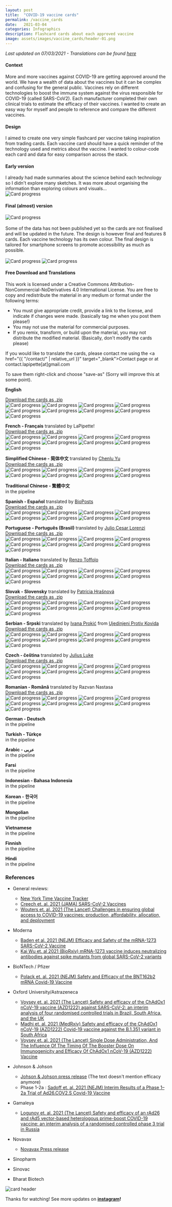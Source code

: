```yaml
---
layout: post
title:  "COVID-19 vaccine cards"
permalink: /vaccine_cards
date:   2021-03-04
categories: Infographics
description: Flashcard cards about each approved vaccine
image: assets/images/vaccine_cards/header-01.png
---
```



_Last updated on 07/03/2021 - Translations can be found [here](#free-download-and-translations)_

#### Context
More and more vaccines against COVID-19 are getting approved around the world. We have a wealth of data about the vaccines but it can be complex and confusing for the general public. Vaccines rely on different technologies to boost the immune system against the virus responsible for COVID-19 (called SARS-CoV2). Each manufacturer completed their own clinical trials to estimate the efficacy of their vaccines. I wanted to create an easy way for myself and people to reference and compare the different vaccines.


#### Design
I aimed to create one very simple flashcard per vaccine taking inspiration from trading cards. Each vaccine card should have a quick reminder of the technology used and metrics about the vaccine. I wanted to colour-code each card and data for easy comparison across the stack.


#### Early version
I already had made summaries about the science behind each technology so I didn't explore many sketches. It was more about organising the information than exploring colours and visuals...
<br/>
![Card progress](assets/images/vaccine_cards/progress-01.png)

#### Final (almost) version
![Card progress](assets/images/vaccine_cards/body1-01.png)    
<br/>
Some of the data has not been published yet so the cards are not finalised and will be updated in the future. The design is however final and features 8 cards. Each vaccine technology has its own colour. The final design is tailored for smartphone screens to promote accessibility as much as possible.
<br/>     
![Card progress](assets/images/vaccine_cards/body2-01.png)
![Card progress](assets/images/vaccine_cards/body3-01.png)


#### Free Download and Translations

This work is licensed under a Creative Commons Attribution-NonCommercial-NoDerivatives 4.0 International License. You are free to copy and redistribute the material in any medium or format under the following terms:
- You must give appropriate credit, provide a link to the license, and indicate if changes were made. (basically tag me when you post them please!)
- You may not use the material for commercial purposes.
- If you remix, transform, or build upon the material, you may not distribute the modified material. (Basically, don't modify the cards please)

If you would like to translate the cards, please contact me using the <a href="{{ "/contact/" | relative_url }}" target="_blank">Contact page</a> or at contact.lapipette[at]gmail.com

To save them right-click and choose "save-as" (Sorry will improve this at some point).

**English**<br/>
<!--![Card progress](assets/images/vaccine_cards/en/210308_vaccines_cards-10.png#thumbnail)-->
[Download the cards as .zip](assets/images/vaccine_cards/en/LaPipette_vaccines_cards.zip)<br/>
![Card progress](assets/images/vaccine_cards/en/210308_vaccines_cards-01.png#thumbnail)
![Card progress](assets/images/vaccine_cards/en/210308_vaccines_cards-02.png#thumbnail)
![Card progress](assets/images/vaccine_cards/en/210308_vaccines_cards-03.png#thumbnail)
![Card progress](assets/images/vaccine_cards/en/210308_vaccines_cards-04.png#thumbnail)
![Card progress](assets/images/vaccine_cards/en/210308_vaccines_cards-05.png#thumbnail)
![Card progress](assets/images/vaccine_cards/en/210308_vaccines_cards-06.png#thumbnail)
![Card progress](assets/images/vaccine_cards/en/210308_vaccines_cards-07.png#thumbnail)
![Card progress](assets/images/vaccine_cards/en/210308_vaccines_cards-08.png#thumbnail)
![Card progress](assets/images/vaccine_cards/en/210308_vaccines_cards-09.png#thumbnail)

**French - Français** translated by LaPipette!<br/>
[Download the cards as .zip](assets/images/vaccine_cards/francais/LaPipette_vaccines_cards_FR.zip)<br/>
![Card progress](assets/images/vaccine_cards/francais/210308_vaccines_cards_FR-01.png#thumbnail)
![Card progress](assets/images/vaccine_cards/francais/210308_vaccines_cards_FR-02.png#thumbnail)
![Card progress](assets/images/vaccine_cards/francais/210308_vaccines_cards_FR-03.png#thumbnail)
![Card progress](assets/images/vaccine_cards/francais/210308_vaccines_cards_FR-04.png#thumbnail)
![Card progress](assets/images/vaccine_cards/francais/210308_vaccines_cards_FR-05.png#thumbnail)
![Card progress](assets/images/vaccine_cards/francais/210308_vaccines_cards_FR-06.png#thumbnail)
![Card progress](assets/images/vaccine_cards/francais/210308_vaccines_cards_FR-07.png#thumbnail)
![Card progress](assets/images/vaccine_cards/francais/210308_vaccines_cards_FR-08.png#thumbnail)
![Card progress](assets/images/vaccine_cards/francais/210308_vaccines_cards_FR-09.png#thumbnail)

**Simplified Chinese - 简体中文** translated by [Chenlu Yu](https://www.linkedin.com/in/chenlu-yu/)<br/>
[Download the cards as .zip](assets/images/vaccine_cards/chinese/LaPipette_vaccines_cards_CH.zip)<br/>
![Card progress](assets/images/vaccine_cards/chinese/210228_vaccines_cards_CH-01.png#thumbnail)
![Card progress](assets/images/vaccine_cards/chinese/210228_vaccines_cards_CH-02.png#thumbnail)
![Card progress](assets/images/vaccine_cards/chinese/210228_vaccines_cards_CH-03.png#thumbnail)
![Card progress](assets/images/vaccine_cards/chinese/210228_vaccines_cards_CH-04.png#thumbnail)
![Card progress](assets/images/vaccine_cards/chinese/210228_vaccines_cards_CH-05.png#thumbnail)
![Card progress](assets/images/vaccine_cards/chinese/210228_vaccines_cards_CH-06.png#thumbnail)
![Card progress](assets/images/vaccine_cards/chinese/210228_vaccines_cards_CH-07.png#thumbnail)
![Card progress](assets/images/vaccine_cards/chinese/210228_vaccines_cards_CH-08.png#thumbnail)  

**Traditional Chinese - 繁體中文**  <br/>
in the pipeline

**Spanish - Español** translated by [BioPosts](https://twitter.com/biopostsciart)<br/>
[Download the cards as .zip](assets/images/vaccine_cards/spanish/LaPipette_vaccines_cards_ES.zip)<br/>
![Card progress](assets/images/vaccine_cards/spanish/210310_vaccines_cards_ES-01.png#thumbnail)
![Card progress](assets/images/vaccine_cards/spanish/210310_vaccines_cards_ES-02.png#thumbnail)
![Card progress](assets/images/vaccine_cards/spanish/210310_vaccines_cards_ES-03.png#thumbnail)
![Card progress](assets/images/vaccine_cards/spanish/210310_vaccines_cards_ES-04.png#thumbnail)
![Card progress](assets/images/vaccine_cards/spanish/210310_vaccines_cards_ES-05.png#thumbnail)
![Card progress](assets/images/vaccine_cards/spanish/210310_vaccines_cards_ES-06.png#thumbnail)
![Card progress](assets/images/vaccine_cards/spanish/210310_vaccines_cards_ES-07.png#thumbnail)
![Card progress](assets/images/vaccine_cards/spanish/210310_vaccines_cards_ES-08.png#thumbnail)

**Portuguese - Português (Brasil)** translated by [Julio Cesar Lorenzi](https://www.linkedin.com/in/juliolorenzi/)<br/>
[Download the cards as .zip](assets/images/vaccine_cards/br-pt/LaPipette_vaccines_cards_br-pt.zip)<br/>
![Card progress](assets/images/vaccine_cards/br-pt/210310_vaccines_cards_Pt-01.png#thumbnail)
![Card progress](assets/images/vaccine_cards/br-pt/210310_vaccines_cards_Pt-02.png#thumbnail)
![Card progress](assets/images/vaccine_cards/br-pt/210310_vaccines_cards_Pt-03.png#thumbnail)
![Card progress](assets/images/vaccine_cards/br-pt/210310_vaccines_cards_Pt-04.png#thumbnail)
![Card progress](assets/images/vaccine_cards/br-pt/210310_vaccines_cards_Pt-05.png#thumbnail)
![Card progress](assets/images/vaccine_cards/br-pt/210310_vaccines_cards_Pt-06.png#thumbnail)
![Card progress](assets/images/vaccine_cards/br-pt/210310_vaccines_cards_Pt-07.png#thumbnail)
![Card progress](assets/images/vaccine_cards/br-pt/210310_vaccines_cards_Pt-08.png#thumbnail)
![Card progress](assets/images/vaccine_cards/br-pt/210310_vaccines_cards_Pt-09.png#thumbnail)

**Italian - Italiano** translated by [Renzo Toffolo](www.farmaciaigea.it)<br/>
[Download the cards as .zip](assets/images/vaccine_cards/italiano/LaPipette_vaccines_cards_italiano.zip)<br/>
![Card progress](assets/images/vaccine_cards/italiano/210308_vaccines_cards_IT-01.png#thumbnail)
![Card progress](assets/images/vaccine_cards/italiano/210308_vaccines_cards_IT-02.png#thumbnail)
![Card progress](assets/images/vaccine_cards/italiano/210308_vaccines_cards_IT-03.png#thumbnail)
![Card progress](assets/images/vaccine_cards/italiano/210308_vaccines_cards_IT-04.png#thumbnail)
![Card progress](assets/images/vaccine_cards/italiano/210308_vaccines_cards_IT-05.png#thumbnail)
![Card progress](assets/images/vaccine_cards/italiano/210308_vaccines_cards_IT-06.png#thumbnail)
![Card progress](assets/images/vaccine_cards/italiano/210308_vaccines_cards_IT-07.png#thumbnail)
![Card progress](assets/images/vaccine_cards/italiano/210308_vaccines_cards_IT-08.png#thumbnail)
![Card progress](assets/images/vaccine_cards/italiano/210308_vaccines_cards_IT-09.png#thumbnail)

**Slovak - Slovensky** translated by [Patrícia Hrašnová](https://www.facebook.com/zijemvedu)<br/>
[Download the cards as .zip](assets/images/vaccine_cards/slovak/LaPipette_vaccines_cards_slovak.zip)<br/>
![Card progress](assets/images/vaccine_cards/slovak/210308_vaccines_cards_slovak-01.png#thumbnail)
![Card progress](assets/images/vaccine_cards/slovak/210308_vaccines_cards_slovak-02.png#thumbnail)
![Card progress](assets/images/vaccine_cards/slovak/210308_vaccines_cards_slovak-03.png#thumbnail)
![Card progress](assets/images/vaccine_cards/slovak/210308_vaccines_cards_slovak-04.png#thumbnail)
![Card progress](assets/images/vaccine_cards/slovak/210308_vaccines_cards_slovak-05.png#thumbnail)
![Card progress](assets/images/vaccine_cards/slovak/210308_vaccines_cards_slovak-06.png#thumbnail)
![Card progress](assets/images/vaccine_cards/slovak/210308_vaccines_cards_slovak-07.png#thumbnail)
![Card progress](assets/images/vaccine_cards/slovak/210308_vaccines_cards_slovak-08.png#thumbnail)
![Card progress](assets/images/vaccine_cards/slovak/210308_vaccines_cards_slovak-09.png#thumbnail)

**Serbian - Srpski** translated by [Ivana Prokić](https://www.linkedin.com/in/ivanaprokic/) from [Ujedinjeni Protiv Kovida](www.ujedinjeni-protiv-kovida.net)<br/>
[Download the cards as .zip](assets/images/vaccine_cards/serbian/LaPipette_vaccines_cards_serbian.zip)<br/>
![Card progress](assets/images/vaccine_cards/serbian/210308_vaccines_cards_serbian-01.png#thumbnail)
![Card progress](assets/images/vaccine_cards/serbian/210308_vaccines_cards_serbian-02.png#thumbnail)
![Card progress](assets/images/vaccine_cards/serbian/210308_vaccines_cards_serbian-03.png#thumbnail)
![Card progress](assets/images/vaccine_cards/serbian/210308_vaccines_cards_serbian-04.png#thumbnail)
![Card progress](assets/images/vaccine_cards/serbian/210308_vaccines_cards_serbian-05.png#thumbnail)
![Card progress](assets/images/vaccine_cards/serbian/210308_vaccines_cards_serbian-06.png#thumbnail)
![Card progress](assets/images/vaccine_cards/serbian/210308_vaccines_cards_serbian-07.png#thumbnail)
![Card progress](assets/images/vaccine_cards/serbian/210308_vaccines_cards_serbian-08.png#thumbnail)
![Card progress](assets/images/vaccine_cards/serbian/210308_vaccines_cards_serbian-09.png#thumbnail)

**Czech - čeština** translated by [Julius Luke](https://www.facebook.com/julius.lukes) <br/>
[Download the cards as .zip](assets/images/vaccine_cards/czech/LaPipette_vaccines_cards_CZECH.zip)<br/>
![Card progress](assets/images/vaccine_cards/czech/210308_vaccines_cards_CZECH-01.png#thumbnail)
![Card progress](assets/images/vaccine_cards/czech/210308_vaccines_cards_CZECH-02.png#thumbnail)
![Card progress](assets/images/vaccine_cards/czech/210308_vaccines_cards_CZECH-03.png#thumbnail)
![Card progress](assets/images/vaccine_cards/czech/210308_vaccines_cards_CZECH-04.png#thumbnail)
![Card progress](assets/images/vaccine_cards/czech/210308_vaccines_cards_CZECH-05.png#thumbnail)
![Card progress](assets/images/vaccine_cards/czech/210308_vaccines_cards_CZECH-06.png#thumbnail)
![Card progress](assets/images/vaccine_cards/czech/210308_vaccines_cards_CZECH-07.png#thumbnail)
![Card progress](assets/images/vaccine_cards/czech/210308_vaccines_cards_CZECH-08.png#thumbnail)
![Card progress](assets/images/vaccine_cards/czech/210308_vaccines_cards_CZECH-09.png#thumbnail)

**Romanian - Română** translated by Razvan Nastasa <br/>
[Download the cards as .zip](assets/images/vaccine_cards/romanian/LaPipette_vaccines_cards_romanian.zip)<br/>
![Card progress](assets/images/vaccine_cards/romanian/210308_vaccines_cards_romanian-01.png#thumbnail)
![Card progress](assets/images/vaccine_cards/romanian/210308_vaccines_cards_romanian-02.png#thumbnail)
![Card progress](assets/images/vaccine_cards/romanian/210308_vaccines_cards_romanian-03.png#thumbnail)
![Card progress](assets/images/vaccine_cards/romanian/210308_vaccines_cards_romanian-04.png#thumbnail)
![Card progress](assets/images/vaccine_cards/romanian/210308_vaccines_cards_romanian-05.png#thumbnail)
![Card progress](assets/images/vaccine_cards/romanian/210308_vaccines_cards_romanian-06.png#thumbnail)
![Card progress](assets/images/vaccine_cards/romanian/210308_vaccines_cards_romanian-07.png#thumbnail)
![Card progress](assets/images/vaccine_cards/romanian/210308_vaccines_cards_romanian-08.png#thumbnail)
![Card progress](assets/images/vaccine_cards/romanian/210308_vaccines_cards_romanian-09.png#thumbnail)


**German - Deutsch** <br/>
in the pipeline<br/>

**Turkish - Türkçe** <br/>
in the pipeline<br/>

**Arabic - عربى** <br/>
in the pipeline<br/>

**Farsi** <br/>
in the pipeline<br/>

**Indonesian - Bahasa Indonesia**<br/>
in the pipeline<br/>

**Korean - 한국어** <br/>
in the pipeline<br/>

**Mongolian** <br/>
in the pipeline

**Vietnamese** <br/>
in the pipeline

**Finnish** <br/>
in the pipeline

**Hindi** <br/>
in the pipeline


### References
- General reviews:
    - [New York Time Vaccine Tracker](https://www.nytimes.com/interactive/2020/science/coronavirus-vaccine-tracker.html)
    - [Creech et. al. 2021 (JAMA) SARS-CoV-2 Vaccines](https://jamanetwork.com/journals/jama/fullarticle/2777059?guestAccessKey=718a5eb3-b086-476b-9601-56d04a05dc4c&utm_source=silverchair&utm_campaign=jama_network&utm_content=covid_weekly_highlights&utm_medium=email)
    - [Wouters et. al. 2021 (The Lancet) Challenges in ensuring global access to COVID-19 vaccines: production, affordability, allocation, and deployment ](https://www.thelancet.com/journals/lancet/article/PIIS0140-6736(21)00306-8/fulltext)
- Moderna
    - [Baden et al. 2021 (NEJM) Efficacy and Safety of the mRNA-1273 SARS-CoV-2 Vaccine ](https://www.nejm.org/doi/full/10.1056/NEJMoa2035389)
    - [Kai Wu et. al 2021 (BioRxiv) mRNA-1273 vaccine induces neutralizing antibodies against spike mutants from global SARS-CoV-2 variants](https://www.biorxiv.org/content/10.1101/2021.01.25.427948v1)
- BioNTech / Pfizer
    - [Polack et. al. 2021 (NEJM) Safety and Efficacy of the BNT162b2 mRNA Covid-19 Vaccine](https://www.nejm.org/doi/full/10.1056/NEJMoa2034577)
- Oxford University/Astrazeneca
    - [Voysey et. al. 2021 (The Lancet) Safety and efficacy of the ChAdOx1 nCoV-19 vaccine (AZD1222) against SARS-CoV-2: an interim analysis of four randomised controlled trials in Brazil, South Africa, and the UK](https://www.thelancet.com/journals/lancet/article/PIIS0140-6736(20)32661-1/fulltext)
    - [Madhi et. al. 2021 (MedRxiv) Safety and efficacy of the ChAdOx1 nCoV-19 (AZD1222) Covid-19 vaccine against the B.1.351 variant in South Africa](https://www.medrxiv.org/content/10.1101/2021.02.10.21251247v1.full.pdf)
    - [Voysey et. al. 2021 (The Lancet) Single Dose Administration, And The Influence Of The Timing Of The Booster Dose On Immunogenicity and Efficacy Of ChAdOx1 nCoV-19 (AZD1222) Vaccine](https://papers.ssrn.com/sol3/papers.cfm?abstract_id=3777268)
- Johnson & Johson
    - [Johson & Johson press release](https://www.jnj.com/johnson-johnson-covid-19-vaccine-authorized-by-u-s-fda-for-emergency-usefirst-single-shot-vaccine-in-fight-against-global-pandemic) (The text doesn't mention efficacy anymore)
    - Phase 1-2a : [Sadoff et. al. 2021 (NEJM) Interim Results of a Phase 1–2a Trial of Ad26.COV2.S Covid-19 Vaccine](https://www.nejm.org/doi/full/10.1056/NEJMoa2034201)
- Gamaleya
    - [Logunov et. al. 2021 (The Lancet) Safety and efficacy of an rAd26 and rAd5 vector-based heterologous prime-boost COVID-19 vaccine: an interim analysis of a randomised controlled phase 3 trial in Russia](https://www.thelancet.com/action/showPdf?pii=S0140-6736%2821%2900234-8)
- Novavax
    - [Novavax Press release](https://ir.novavax.com/news-releases/news-release-details/novavax-covid-19-vaccine-demonstrates-893-efficacy-uk-phase-3)

- Sinopharm
- Sinovac
- Bharat Biotech

![card header](assets/images/vaccine_cards/header-01.png)

 Thanks for watching! See more updates on **[instagram](https://www.instagram.com/lapipette.labs/)!**
